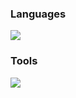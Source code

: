 ### Languages

<p align="left">
  <a href="https://skillicons.dev">
    <img src="https://skillicons.dev/icons?i=nodejs,bash,python,js,html&theme=dark" />
  </a>
</p>

### Tools

<p align="left">
  <a href="https://skillicons.dev">
    <img src="https://skillicons.dev/icons?i=atom,discord,mongodb,github,linux,replit,stackoverflow,vscode&theme=dark" />
  </a>
</p>
<!--
**OjiJonny/ojijonny** is a ✨ _special_ ✨ repository because its `README.md` (this file) appears on your GitHub profile.

Here are some ideas to get you started:

- 🔭 I’m currently working on ...
- 🌱 I’m currently learning ...
- 👯 I’m looking to collaborate on ...
- 🤔 I’m looking for help with ...
- 💬 Ask me about ...
- 📫 How to reach me: ...
- 😄 Pronouns: ...
- ⚡ Fun fact: ...
-->
